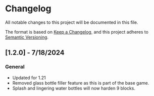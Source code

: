 # Changelog

All notable changes to this project will be documented in this file.

The format is based on [Keep a Changelog](https://keepachangelog.com/en/1.0.0/), and this project adheres to [Semantic Versioning](https://semver.org/spec/v2.0.0.html).

## [1.2.0] - 7/18/2024

### General

- Updated for 1.21
- Removed glass bottle filler feature as this is part of the base game.
- Splash and lingering water bottles will now harden 9 blocks.
